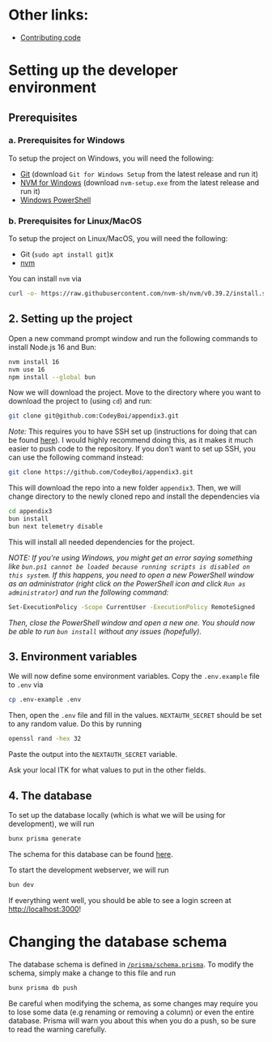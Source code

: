 # Other links:
- [Contributing code](contributing.md)

# Setting up the developer environment

## Prerequisites
### a. Prerequisites for Windows

To setup the project on Windows, you will need the following:

- [Git](https://git-scm.com/download/win) (download `Git for Windows Setup` from the latest release and run it)
- [NVM for Windows](https://github.com/coreybutler/nvm-windows/releases) (download `nvm-setup.exe` from the latest release and run it)
- [Windows PowerShell](https://learn.microsoft.com/en-us/powershell/scripting/install/installing-powershell-on-windows?view=powershell-7.3)

### b. Prerequisites for Linux/MacOS

To setup the project on Linux/MacOS, you will need the following:

- Git (`sudo apt install git`)x
- [nvm](https://github.com/nvm-sh/nvm)

You can install `nvm` via

```bash
curl -o- https://raw.githubusercontent.com/nvm-sh/nvm/v0.39.2/install.sh | bash
```

## 2. Setting up the project

Open a new command prompt window and run the following commands to install Node.js 16 and Bun:

```bash
nvm install 16
nvm use 16
npm install --global bun
```

Now we will download the project. Move to the directory where you want to download the project to (using `cd`) and run:

```bash
git clone git@github.com:CodeyBoi/appendix3.git
```

_Note:_ This requires you to have SSH set up (instructions for doing that can be found [here](https://docs.github.com/en/authentication/connecting-to-github-with-ssh/adding-a-new-ssh-key-to-your-github-account)). I would highly recommend doing this, as it makes it much easier to push code to the repository. If you don't want to set up SSH, you can use the following command instead:

```bash
git clone https://github.com/CodeyBoi/appendix3.git
```

This will download the repo into a new folder `appendix3`. Then, we will change directory to the newly cloned repo and install the dependencies via

```bash
cd appendix3
bun install
bun next telemetry disable
```

This will install all needed dependencies for the project.

*NOTE: If you're using Windows, you might get an error saying something like `bun.ps1 cannot be loaded because running scripts is disabled on this system`. If this happens, you need to open a new PowerShell window as an administrator (right click on the PowerShell icon and click `Run as administrator`) and run the following command:*

```bash
Set-ExecutionPolicy -Scope CurrentUser -ExecutionPolicy RemoteSigned
```

*Then, close the PowerShell window and open a new one. You should now be able to run `bun install` without any issues (hopefully).*

## 3. Environment variables

We will now define some environment variables. Copy the `.env.example` file to `.env` via

```bash
cp .env-example .env
```


Then, open the `.env` file and fill in the values. `NEXTAUTH_SECRET` should be set to any random value. Do this by running

```bash
openssl rand -hex 32
```

Paste the output into the `NEXTAUTH_SECRET` variable.

Ask your local ITK for what values to put in the other fields.

## 4. The database

To set up the database locally (which is what we will be using for development), we will run

```bash
bunx prisma generate
```

The schema for this database can be found [here](/prisma/schema.prisma).

To start the development webserver, we will run

```bash
bun dev
```

If everything went well, you should be able to see a login screen at [http://localhost:3000](http://localhost:3000)!

# Changing the database schema
The database schema is defined in [`/prisma/schema.prisma`](/prisma/schema.prisma). To modify the schema, simply make a change to this file and run

```bash
bunx prisma db push
```

Be careful when modifying the schema, as some changes may require you to lose some data (e.g renaming or removing a column) or even the entire database. Prisma will warn you about this when you do a push, so be sure to read the warning carefully.
